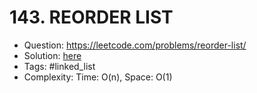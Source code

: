 # 143. REORDER LIST

* Question: https://leetcode.com/problems/reorder-list/ 
* Solution: [here](Solution.java) 
* Tags: #linked_list
* Complexity: Time: O(n), Space: O(1)
